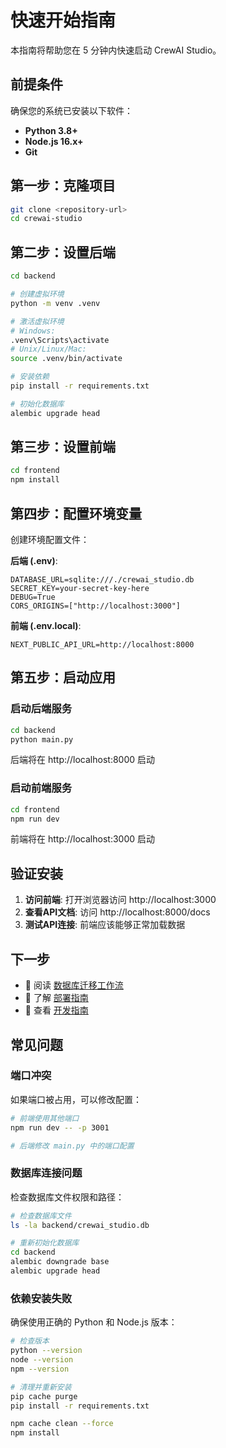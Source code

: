 # 快速开始指南

本指南将帮助您在 5 分钟内快速启动 CrewAI Studio。

## 前提条件

确保您的系统已安装以下软件：

- **Python 3.8+**
- **Node.js 16.x+**
- **Git**

## 第一步：克隆项目

```bash
git clone <repository-url>
cd crewai-studio
```

## 第二步：设置后端

```bash
cd backend

# 创建虚拟环境
python -m venv .venv

# 激活虚拟环境
# Windows:
.venv\Scripts\activate
# Unix/Linux/Mac:
source .venv/bin/activate

# 安装依赖
pip install -r requirements.txt

# 初始化数据库
alembic upgrade head
```

## 第三步：设置前端

```bash
cd frontend
npm install
```

## 第四步：配置环境变量

创建环境配置文件：

**后端 (.env)**:
```env
DATABASE_URL=sqlite:///./crewai_studio.db
SECRET_KEY=your-secret-key-here
DEBUG=True
CORS_ORIGINS=["http://localhost:3000"]
```

**前端 (.env.local)**:
```env
NEXT_PUBLIC_API_URL=http://localhost:8000
```

## 第五步：启动应用

### 启动后端服务

```bash
cd backend
python main.py
```

后端将在 http://localhost:8000 启动

### 启动前端服务

```bash
cd frontend
npm run dev
```

前端将在 http://localhost:3000 启动

## 验证安装

1. **访问前端**: 打开浏览器访问 http://localhost:3000
2. **查看API文档**: 访问 http://localhost:8000/docs
3. **测试API连接**: 前端应该能够正常加载数据

## 下一步

- 📖 阅读 [数据库迁移工作流](database/migration-workflow.md)
- 🚢 了解 [部署指南](deployment/deployment-guide.md)
- 🔧 查看 [开发指南](development/project-structure.md)

## 常见问题

### 端口冲突

如果端口被占用，可以修改配置：

```bash
# 前端使用其他端口
npm run dev -- -p 3001

# 后端修改 main.py 中的端口配置
```

### 数据库连接问题

检查数据库文件权限和路径：

```bash
# 检查数据库文件
ls -la backend/crewai_studio.db

# 重新初始化数据库
cd backend
alembic downgrade base
alembic upgrade head
```

### 依赖安装失败

确保使用正确的 Python 和 Node.js 版本：

```bash
# 检查版本
python --version
node --version
npm --version

# 清理并重新安装
pip cache purge
pip install -r requirements.txt

npm cache clean --force
npm install
```